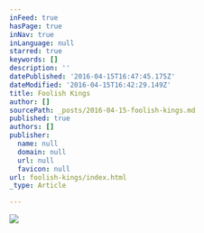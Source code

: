 ```yaml
---
inFeed: true
hasPage: true
inNav: true
inLanguage: null
starred: true
keywords: []
description: ''
datePublished: '2016-04-15T16:47:45.175Z'
dateModified: '2016-04-15T16:42:29.149Z'
title: Foolish Kings
author: []
sourcePath: _posts/2016-04-15-foolish-kings.md
published: true
authors: []
publisher:
  name: null
  domain: null
  url: null
  favicon: null
url: foolish-kings/index.html
_type: Article

---
```

![](https://the-grid-user-content.s3-us-west-2.amazonaws.com/323c80b8-d738-47ce-8642-f1639586936e.jpg)